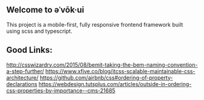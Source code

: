 
Welcome to əˈvōk·ui
--
This project is a mobile-first, fully responsive frontend framework built using scss and typescript.


Good Links:
--------------
http://csswizardry.com/2015/08/bemit-taking-the-bem-naming-convention-a-step-further/
https://www.xfive.co/blog/itcss-scalable-maintainable-css-architecture/
https://github.com/airbnb/css#ordering-of-property-declarations
https://webdesign.tutsplus.com/articles/outside-in-ordering-css-properties-by-importance--cms-21685